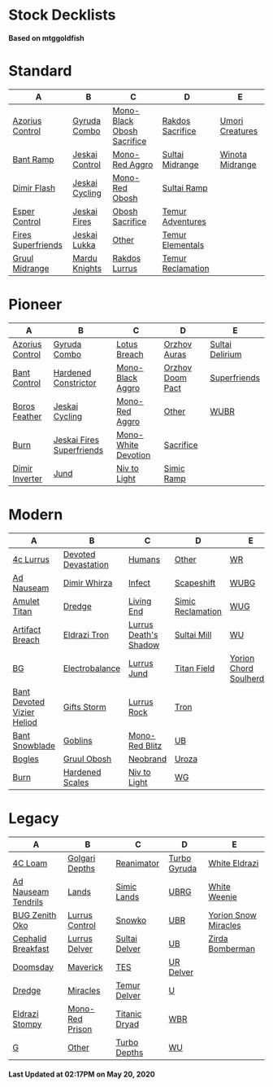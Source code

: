# Stock Decklists
#### Based on mtggoldfish


# Standard

|                                   A                                    |                               B                                |                                           C                                            |                                  D                                   |                                E                                 |
|------------------------------------------------------------------------|----------------------------------------------------------------|----------------------------------------------------------------------------------------|----------------------------------------------------------------------|------------------------------------------------------------------|
|[Azorius Control](./mtggoldfish/Standard/decks/Azorius_Control.md)      |[Gyruda Combo](./mtggoldfish/Standard/decks/Gyruda_Combo.md)    |[Mono-Black Obosh Sacrifice](./mtggoldfish/Standard/decks/Mono-Black_Obosh_Sacrifice.md)|[Rakdos Sacrifice](./mtggoldfish/Standard/decks/Rakdos_Sacrifice.md)  |[Umori Creatures](./mtggoldfish/Standard/decks/Umori_Creatures.md)|
|[Bant Ramp](./mtggoldfish/Standard/decks/Bant_Ramp.md)                  |[Jeskai Control](./mtggoldfish/Standard/decks/Jeskai_Control.md)|[Mono-Red Aggro](./mtggoldfish/Standard/decks/Mono-Red_Aggro.md)                        |[Sultai Midrange](./mtggoldfish/Standard/decks/Sultai_Midrange.md)    |[Winota Midrange](./mtggoldfish/Standard/decks/Winota_Midrange.md)|
|[Dimir Flash](./mtggoldfish/Standard/decks/Dimir_Flash.md)              |[Jeskai Cycling](./mtggoldfish/Standard/decks/Jeskai_Cycling.md)|[Mono-Red Obosh](./mtggoldfish/Standard/decks/Mono-Red_Obosh.md)                        |[Sultai Ramp](./mtggoldfish/Standard/decks/Sultai_Ramp.md)            |                                                                  |
|[Esper Control](./mtggoldfish/Standard/decks/Esper_Control.md)          |[Jeskai Fires](./mtggoldfish/Standard/decks/Jeskai_Fires.md)    |[Obosh Sacrifice](./mtggoldfish/Standard/decks/Obosh_Sacrifice.md)                      |[Temur Adventures](./mtggoldfish/Standard/decks/Temur_Adventures.md)  |                                                                  |
|[Fires Superfriends](./mtggoldfish/Standard/decks/Fires_Superfriends.md)|[Jeskai Lukka](./mtggoldfish/Standard/decks/Jeskai_Lukka.md)    |[Other](./mtggoldfish/Standard/decks/Other.md)                                          |[Temur Elementals](./mtggoldfish/Standard/decks/Temur_Elementals.md)  |                                                                  |
|[Gruul Midrange](./mtggoldfish/Standard/decks/Gruul_Midrange.md)        |[Mardu Knights](./mtggoldfish/Standard/decks/Mardu_Knights.md)  |[Rakdos Lurrus](./mtggoldfish/Standard/decks/Rakdos_Lurrus.md)                          |[Temur Reclamation](./mtggoldfish/Standard/decks/Temur_Reclamation.md)|                                                                  |


# Pioneer

|                                A                                |                                          B                                          |                                    C                                    |                                 D                                 |                                E                                |
|-----------------------------------------------------------------|-------------------------------------------------------------------------------------|-------------------------------------------------------------------------|-------------------------------------------------------------------|-----------------------------------------------------------------|
|[Azorius Control](./mtggoldfish/Pioneer/decks/Azorius_Control.md)|[Gyruda Combo](./mtggoldfish/Pioneer/decks/Gyruda_Combo.md)                          |[Lotus Breach](./mtggoldfish/Pioneer/decks/Lotus_Breach.md)              |[Orzhov Auras](./mtggoldfish/Pioneer/decks/Orzhov_Auras.md)        |[Sultai Delirium](./mtggoldfish/Pioneer/decks/Sultai_Delirium.md)|
|[Bant Control](./mtggoldfish/Pioneer/decks/Bant_Control.md)      |[Hardened Constrictor](./mtggoldfish/Pioneer/decks/Hardened_Constrictor.md)          |[Mono-Black Aggro](./mtggoldfish/Pioneer/decks/Mono-Black_Aggro.md)      |[Orzhov Doom Pact](./mtggoldfish/Pioneer/decks/Orzhov_Doom_Pact.md)|[Superfriends](./mtggoldfish/Pioneer/decks/Superfriends.md)      |
|[Boros Feather](./mtggoldfish/Pioneer/decks/Boros_Feather.md)    |[Jeskai Cycling](./mtggoldfish/Pioneer/decks/Jeskai_Cycling.md)                      |[Mono-Red Aggro](./mtggoldfish/Pioneer/decks/Mono-Red_Aggro.md)          |[Other](./mtggoldfish/Pioneer/decks/Other.md)                      |[WUBR](./mtggoldfish/Pioneer/decks/WUBR.md)                      |
|[Burn](./mtggoldfish/Pioneer/decks/Burn.md)                      |[Jeskai Fires Superfriends](./mtggoldfish/Pioneer/decks/Jeskai_Fires_Superfriends.md)|[Mono-White Devotion](./mtggoldfish/Pioneer/decks/Mono-White_Devotion.md)|[Sacrifice](./mtggoldfish/Pioneer/decks/Sacrifice.md)              |                                                                 |
|[Dimir Inverter](./mtggoldfish/Pioneer/decks/Dimir_Inverter.md)  |[Jund](./mtggoldfish/Pioneer/decks/Jund.md)                                          |[Niv to Light](./mtggoldfish/Pioneer/decks/Niv_to_Light.md)              |[Simic Ramp](./mtggoldfish/Pioneer/decks/Simic_Ramp.md)            |                                                                 |


# Modern

|                                          A                                           |                                   B                                    |                                     C                                      |                                 D                                  |                                       E                                        |
|--------------------------------------------------------------------------------------|------------------------------------------------------------------------|----------------------------------------------------------------------------|--------------------------------------------------------------------|--------------------------------------------------------------------------------|
|[4c Lurrus](./mtggoldfish/Modern/decks/4c_Lurrus.md)                                  |[Devoted Devastation](./mtggoldfish/Modern/decks/Devoted_Devastation.md)|[Humans](./mtggoldfish/Modern/decks/Humans.md)                              |[Other](./mtggoldfish/Modern/decks/Other.md)                        |[WR](./mtggoldfish/Modern/decks/WR.md)                                          |
|[Ad Nauseam](./mtggoldfish/Modern/decks/Ad_Nauseam.md)                                |[Dimir Whirza](./mtggoldfish/Modern/decks/Dimir_Whirza.md)              |[Infect](./mtggoldfish/Modern/decks/Infect.md)                              |[Scapeshift](./mtggoldfish/Modern/decks/Scapeshift.md)              |[WUBG](./mtggoldfish/Modern/decks/WUBG.md)                                      |
|[Amulet Titan](./mtggoldfish/Modern/decks/Amulet_Titan.md)                            |[Dredge](./mtggoldfish/Modern/decks/Dredge.md)                          |[Living End](./mtggoldfish/Modern/decks/Living_End.md)                      |[Simic Reclamation](./mtggoldfish/Modern/decks/Simic_Reclamation.md)|[WUG](./mtggoldfish/Modern/decks/WUG.md)                                        |
|[Artifact Breach](./mtggoldfish/Modern/decks/Artifact_Breach.md)                      |[Eldrazi Tron](./mtggoldfish/Modern/decks/Eldrazi_Tron.md)              |[Lurrus Death's Shadow](./mtggoldfish/Modern/decks/Lurrus_Death's_Shadow.md)|[Sultai Mill](./mtggoldfish/Modern/decks/Sultai_Mill.md)            |[WU](./mtggoldfish/Modern/decks/WU.md)                                          |
|[BG](./mtggoldfish/Modern/decks/BG.md)                                                |[Electrobalance](./mtggoldfish/Modern/decks/Electrobalance.md)          |[Lurrus Jund](./mtggoldfish/Modern/decks/Lurrus_Jund.md)                    |[Titan Field](./mtggoldfish/Modern/decks/Titan_Field.md)            |[Yorion Chord Soulherder](./mtggoldfish/Modern/decks/Yorion_Chord_Soulherder.md)|
|[Bant Devoted Vizier Heliod](./mtggoldfish/Modern/decks/Bant_Devoted_Vizier_Heliod.md)|[Gifts Storm](./mtggoldfish/Modern/decks/Gifts_Storm.md)                |[Lurrus Rock](./mtggoldfish/Modern/decks/Lurrus_Rock.md)                    |[Tron](./mtggoldfish/Modern/decks/Tron.md)                          |                                                                                |
|[Bant Snowblade](./mtggoldfish/Modern/decks/Bant_Snowblade.md)                        |[Goblins](./mtggoldfish/Modern/decks/Goblins.md)                        |[Mono-Red Blitz](./mtggoldfish/Modern/decks/Mono-Red_Blitz.md)              |[UB](./mtggoldfish/Modern/decks/UB.md)                              |                                                                                |
|[Bogles](./mtggoldfish/Modern/decks/Bogles.md)                                        |[Gruul Obosh](./mtggoldfish/Modern/decks/Gruul_Obosh.md)                |[Neobrand](./mtggoldfish/Modern/decks/Neobrand.md)                          |[Uroza](./mtggoldfish/Modern/decks/Uroza.md)                        |                                                                                |
|[Burn](./mtggoldfish/Modern/decks/Burn.md)                                            |[Hardened Scales](./mtggoldfish/Modern/decks/Hardened_Scales.md)        |[Niv to Light](./mtggoldfish/Modern/decks/Niv_to_Light.md)                  |[WG](./mtggoldfish/Modern/decks/WG.md)                              |                                                                                |


# Legacy

|                                   A                                    |                               B                                |                             C                              |                            D                             |                                    E                                     |
|------------------------------------------------------------------------|----------------------------------------------------------------|------------------------------------------------------------|----------------------------------------------------------|--------------------------------------------------------------------------|
|[4C Loam](./mtggoldfish/Legacy/decks/4C_Loam.md)                        |[Golgari Depths](./mtggoldfish/Legacy/decks/Golgari_Depths.md)  |[Reanimator](./mtggoldfish/Legacy/decks/Reanimator.md)      |[Turbo Gyruda](./mtggoldfish/Legacy/decks/Turbo_Gyruda.md)|[White Eldrazi](./mtggoldfish/Legacy/decks/White_Eldrazi.md)              |
|[Ad Nauseam Tendrils](./mtggoldfish/Legacy/decks/Ad_Nauseam_Tendrils.md)|[Lands](./mtggoldfish/Legacy/decks/Lands.md)                    |[Simic Lands](./mtggoldfish/Legacy/decks/Simic_Lands.md)    |[UBRG](./mtggoldfish/Legacy/decks/UBRG.md)                |[White Weenie](./mtggoldfish/Legacy/decks/White_Weenie.md)                |
|[BUG Zenith Oko](./mtggoldfish/Legacy/decks/BUG_Zenith_Oko.md)          |[Lurrus Control](./mtggoldfish/Legacy/decks/Lurrus_Control.md)  |[Snowko](./mtggoldfish/Legacy/decks/Snowko.md)              |[UBR](./mtggoldfish/Legacy/decks/UBR.md)                  |[Yorion Snow Miracles](./mtggoldfish/Legacy/decks/Yorion_Snow_Miracles.md)|
|[Cephalid Breakfast](./mtggoldfish/Legacy/decks/Cephalid_Breakfast.md)  |[Lurrus Delver](./mtggoldfish/Legacy/decks/Lurrus_Delver.md)    |[Sultai Delver](./mtggoldfish/Legacy/decks/Sultai_Delver.md)|[UB](./mtggoldfish/Legacy/decks/UB.md)                    |[Zirda Bomberman](./mtggoldfish/Legacy/decks/Zirda_Bomberman.md)          |
|[Doomsday](./mtggoldfish/Legacy/decks/Doomsday.md)                      |[Maverick](./mtggoldfish/Legacy/decks/Maverick.md)              |[TES](./mtggoldfish/Legacy/decks/TES.md)                    |[UR Delver](./mtggoldfish/Legacy/decks/UR_Delver.md)      |                                                                          |
|[Dredge](./mtggoldfish/Legacy/decks/Dredge.md)                          |[Miracles](./mtggoldfish/Legacy/decks/Miracles.md)              |[Temur Delver](./mtggoldfish/Legacy/decks/Temur_Delver.md)  |[U](./mtggoldfish/Legacy/decks/U.md)                      |                                                                          |
|[Eldrazi Stompy](./mtggoldfish/Legacy/decks/Eldrazi_Stompy.md)          |[Mono-Red Prison](./mtggoldfish/Legacy/decks/Mono-Red_Prison.md)|[Titanic Dryad](./mtggoldfish/Legacy/decks/Titanic_Dryad.md)|[WBR](./mtggoldfish/Legacy/decks/WBR.md)                  |                                                                          |
|[G](./mtggoldfish/Legacy/decks/G.md)                                    |[Other](./mtggoldfish/Legacy/decks/Other.md)                    |[Turbo Depths](./mtggoldfish/Legacy/decks/Turbo_Depths.md)  |[WU](./mtggoldfish/Legacy/decks/WU.md)                    |                                                                          |



#### Last Updated at 02:17PM on May 20, 2020